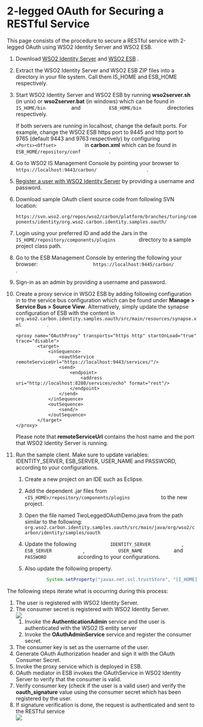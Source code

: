 # 2-legged OAuth for Securing a RESTful Service

This page consists of the procedure to secure a RESTful service with
2-legged OAuth using WSO2 Identity Server and WSO2 ESB.

1.  Download [WSO2 Identity
    Server](http://wso2.com/products/identity-server) and [WSO2
    ESB](http://wso2.com/products/enterprise-service-bus) .
2.  Extract the WSO2 Identity Server and WSO2 ESB ZIP files into a
    directory in your file system. Call them IS\_HOME and ESB\_HOME
    respectively.
3.  Start WSO2 Identity Server and WSO2 ESB by running **wso2server.sh**
    (in unix) or **wso2server.bat** (in windows) which can be found in
    `           IS_HOME/bin          ` and
    `           ESB_HOME/bin          ` directories respectively.

    If both servers are running in localhost, change the default ports.
    For example, change the WSO2 ESB https port to 9445 and http port to
    9765 (default 9443 and 9763 respectively) by configuring
    `            <Ports><Offset>           ` in **carbon.xml** which can
    be found in `            ESB_HOME/repository/conf           ` .

4.  Go to WSO2 IS Management Console by pointing your browser to
    `                     https://localhost:9443/carbon/                   `
    .
5.  [Register a user with WSO2 Identity Server](_Configuring_Users_) by
    providing a username and password.
6.  Download sample OAuth client source code from following SVN
    location:  
    `                     https://svn.wso2.org/repos/wso2/carbon/platform/branches/turing/components/identity/org.wso2.carbon.identity.samples.oauth/                   `
7.  Login using your preferred ID and add the Jars in the
    `          IS_HOME/repository/components/plugins         ` directory
    to a sample project class path.
8.  Go to the ESB Management Console by entering the following your
    browser:
    `                     https://localhost:9445/carbon/                   `
    .
9.  Sign-in as an admin by providing a username and password.
10. Create a proxy service in WSO2 ESB by adding following configuration
    in to the service bus configuration which can be found under
    **Manage \> Service Bus \> Source View**. Alternatively, simply
    update the synapse configuration of ESB with the content in
    `           org.wso2.carbon.identity.samples.oauth/src/main/resources/synapse.xml          `
    .

    ``` html/xml
    <proxy name="OAuthProxy" transports="https http" startOnLoad="true" trace="disable">
            <target>
                <inSequence>
                    <oauthService remoteServiceUrl="https://localhost:9443/services/"/>
                    <send>
                        <endpoint>
                            <address uri="http://localhost:8280/services/echo" format="rest"/>
                        </endpoint>
                    </send>
                </inSequence>
                <outSequence>
                    <send/>
                </outSequence>
            </target>
    </proxy>
    ```

    Please note that **remoteServiceUrl** contains the host name and the
    port that WSO2 Identity Server is running.

11. Run the sample client. Make sure to update variables:
    IDENTITY\_SERVER, ESB\_SERVER, USER\_NAME and PASSWORD, according to
    your configurations.
    1.  Create a new project on an IDE such as Eclipse.
    2.  Add the dependent .jar files from
        `             <IS_HOME>/repository/components/plugins            `
        to the new project.

    3.  Open the file named TwoLeggedOAuthDemo.java from the path
        similar to the following:
        `             org.wso2.carbon.identity.samples.oauth/src/main/java/org/wso2/carbon/identity/samples/oauth            `

    4.  Update the following `             IDENTITY_SERVER            `
        , `             ESB_SERVER            ` ,
        `             USER_NAME            ` and
        `             PASSWORD            ` according to your
        configurations.

    5.  Also update the following property.

        ``` java
                System.setProperty("javax.net.ssl.trustStore", "[I_HOME]/repository/resources/security/wso2carbon.jks");
        ```

The following steps iterate what is occurring during this process:

1.  The user is registered with WSO2 Identity Server.
2.  The consumer secret is registered with WSO2 Identity Server.  
    ![](attachments/29920248/29898645.png)  
    1.  Invoke the **AuthenticationAdmin** service and the user is
        authenticated with the WSO2 IS entity server
    2.  Invoke the **OAuthAdminService** service and register the
        consumer secret.
3.  The consumer key is set as the username of the user.
4.  Generate OAuth Authorization header and sign it with the OAuth
    Consumer Secret.
5.  Invoke the proxy service which is deployed in ESB.
6.  OAuth mediator in ESB invokes the OAuthService in WSO2 Identity
    Server to verify that the consumer is valid.
7.  Verify consumer key (check if the user is a valid user) and verify
    the **oauth\_signature** value using the consumer secret which has
    been registered by the user.
8.  If signature verification is done, the request is authenticated and
    sent to the RESTful service  
    ![](attachments/29920248/29898644.png)
